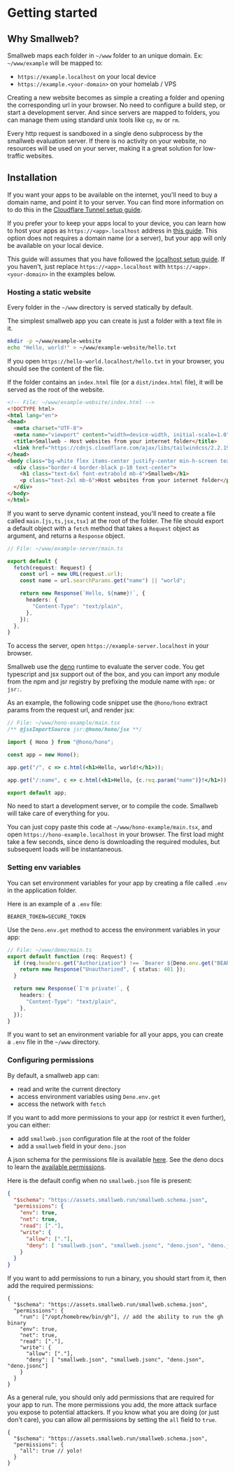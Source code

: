 # Getting started

## Why Smallweb?

Smallweb maps each folder in `~/www` folder to an unique domain. Ex: `~/www/example` will be mapped to:

- `https://example.localhost` on your local device
- `https://example.<your-domain>` on your homelab / VPS

Creating a new website becomes as simple a creating a folder and opening the corresponding url in your browser. No need to configure a build step, or start a development server. And since servers are mapped to folders, you can manage them using standard unix tools like `cp`, `mv` or `rm`.

Every http request is sandboxed in a single deno subprocess by the smallweb evaluation server. If there is no activity on your website, no resources will be used on your server, making it a great solution for low-traffic websites.

## Installation

If you want your apps to be available on the internet, you'll need to buy a domain name, and point it to your server.
You can find more information on to do this in the [Cloudflare Tunnel setup guide](./cloudflare/tunnel.md).

If you prefer your to keep your apps local to your device, you can learn how to host your apps as `https://<app>.localhost` address in [this guide](./localhost/localhost.md). This option does not requires a domain name (or a server), but your app will only be available on your local device.

This guide will assumes that you have followed the [localhost setup guide](./localhost/localhost.md). If you haven't, just replace `https://<app>.localhost` with `https://<app>.<your-domain>` in the examples below.


### Hosting a static website

Every folder in the `~/www` directory is served statically by default.

The simplest smallweb app you can create is just a folder with a text file in it.

```sh
mkdir -p ~/www/example-website
echo "Hello, world!" > ~/www/example-website/hello.txt
```

If you open `https://hello-world.localhost/hello.txt` in your browser, you should see the content of the file.

If the folder contains an `index.html` file (or a `dist/index.html` file), it will be served as the root of the website.

```html
<!-- File: ~/www/example-website/index.html -->
<!DOCTYPE html>
<html lang="en">
<head>
  <meta charset="UTF-8">
  <meta name="viewport" content="width=device-width, initial-scale=1.0">
  <title>Smallweb - Host websites from your internet folder</title>
  <link href="https://cdnjs.cloudflare.com/ajax/libs/tailwindcss/2.2.19/tailwind.min.css" rel="stylesheet">
</head>
<body class="bg-white flex items-center justify-center min-h-screen text-black">
  <div class="border-4 border-black p-10 text-center">
    <h1 class="text-6xl font-extrabold mb-4">Smallweb</h1>
    <p class="text-2xl mb-6">Host websites from your internet folder</p>
  </div>
</body>
</html>
```

If you want to serve dynamic content instead, you'll need to create a file called `main.[js,ts,jsx,tsx]` at the root of the folder. The file should export a default object with a `fetch` method that takes a `Request` object as argument, and returns a `Response` object.

```ts
// File: ~/www/example-server/main.ts

export default {
  fetch(request: Request) {
    const url = new URL(request.url);
    const name = url.searchParams.get("name") || "world";

    return new Response(`Hello, ${name}!`, {
      headers: {
        "Content-Type": "text/plain",
      },
    });
  },
}
```

To access the server, open `https://example-server.localhost` in your browser.

Smallweb use the [deno](https://deno.com) runtime to evaluate the server code. You get typescript and jsx support out of the box, and you can import any module from the npm and jsr registry by prefixing the module name with `npm:` or `jsr:`.

As an example, the following code snippet use the `@hono/hono` extract params from the request url, and render jsx:

```jsx
// File: ~/www/hono-example/main.tsx
/** @jsxImportSource jsr:@hono/hono/jsx **/

import { Hono } from "@hono/hono";

const app = new Hono();

app.get("/", c => c.html(<h1>Hello, world!</h1>));

app.get("/:name", c => c.html(<h1>Hello, {c.req.param("name")}!</h1>));

export default app;
```

No need to start a development server, or to compile the code. Smallweb will take care of everything for you.

You can just copy paste this code at `~/www/hono-example/main.tsx`, and open `https://hono-example.localhost` in your browser. The first load might take a few seconds, since deno is downloading the required modules, but subsequent loads will be instantaneous.

### Setting env variables

You can set environment variables for your app by creating a file called `.env` in the application folder.

Here is an example of a `.env` file:

```env
BEARER_TOKEN=SECURE_TOKEN
```

Use the `Deno.env.get` method to access the environment variables in your app:

```ts
// File: ~/www/demo/main.ts
export default function (req: Request) {
  if (req.headers.get("Authorization") !== `Bearer ${Deno.env.get("BEARER_TOKEN")}`) {
    return new Response("Unauthorized", { status: 401 });
  }

  return new Response(`I'm private!`, {
    headers: {
      "Content-Type": "text/plain",
    },
  });
}
```

If you want to set an environment variable for all your apps, you can create a `.env` file in the `~/www` directory.

### Configuring permissions

By default, a smallweb app can:

- read and write the current directory
- access environment variables using `Deno.env.get`
- access the network with `fetch`

If you want to add more permissions to your app (or restrict it even further), you can either:

- add `smallweb.json` configuration file at the root of the folder
- add a `smallweb` field in your `deno.json`

A json schema for the permissions file is available [here](https://assets.smallweb.run/smallweb.schema.json). See the deno docs to learn the [available permissions](https://docs.deno.com/runtime/manual/basics/permissions).

Here is the default config when no `smallweb.json` file is present:

```json
{
  "$schema": "https://assets.smallweb.run/smallweb.schema.json",
  "permissions": {
    "env": true,
    "net": true,
    "read": ["."],
    "write": {
      "allow": ["."],
      "deny": [ "smallweb.json", "smallweb.jsonc", "deno.json", "deno.jsonc"]
    }
  }
}
```

If you want to add permissions to run a binary, you should start from it, then add the required permissions:

```jsonc
{
  "$schema": "https://assets.smallweb.run/smallweb.schema.json",
  "permissions": {
    "run": ["/opt/homebrew/bin/gh"], // add the ability to run the gh binary
    "env": true,
    "net": true,
    "read": ["."],
    "write": {
      "allow": ["."],
      "deny": [ "smallweb.json", "smallweb.jsonc", "deno.json", "deno.jsonc"]
    }
  }
}
```

As a general rule, you should only add permissions that are required for your app to run. The more permissions you add, the more attack surface you expose to potential attackers. If you know what you are doing (or just don't care), you can allow all permissions by setting the `all` field to `true`.

```jsonc
{
  "$schema": "https://assets.smallweb.run/smallweb.schema.json",
  "permissions": {
    "all": true // yolo!
  }
}
```
